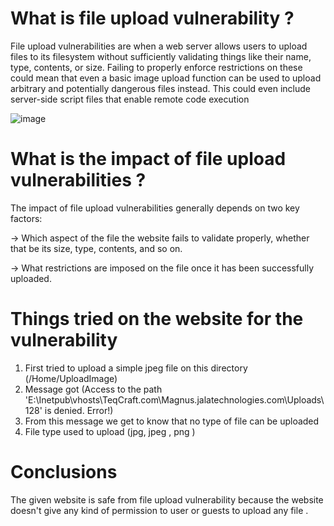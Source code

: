 # What is file upload vulnerability ?

File upload vulnerabilities are when a web server allows users to upload files to its filesystem without sufficiently validating things like their name, type, contents, or size. Failing to properly enforce restrictions on these could mean that even a basic image upload function can be used to upload arbitrary and potentially dangerous files instead. This could even include server-side script files that enable remote code execution

![image](https://user-images.githubusercontent.com/72333625/197034706-e8877f31-1d49-41a8-9e56-ec3e2c6b3441.png)

# What is the impact of file upload vulnerabilities ?

The impact of file upload vulnerabilities generally depends on two key factors:

-> Which aspect of the file the website fails to validate properly, whether that be its size, type, contents, and so on.

-> What restrictions are imposed on the file once it has been successfully uploaded.

# Things tried on the website for the vulnerability 

1. First tried to upload a simple jpeg file on this directory (/Home/UploadImage)
2. Message got (Access to the path 'E:\Inetpub\vhosts\TeqCraft.com\Magnus.jalatechnologies.com\Uploads\128\' is denied.
Error!)
3. From this message we get to know that no type of file can be uploaded
4. File type used to upload (jpg, jpeg , png )

# Conclusions

The given website is safe from file upload vulnerability because the website doesn't give any kind of permission to user or guests to upload any file .
